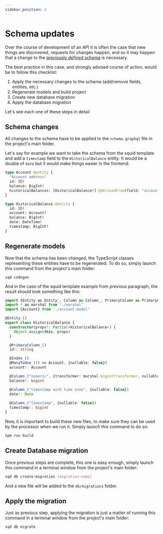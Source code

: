 ```yaml
---
sidebar_position: 2
---
```


# Schema updates

Over the course of development of an API it is often the case that new things are discovered, requests for changes happen, and so it may happen that a change to the [previously defined schema](/develop-a-squid/schema-spec) is necessary.

The best practice in this case, and strongly advised course of action, would be to follow this checklist:

1. Apply the necessary changes to the schema (add/remove fields, entities, etc.)
2. Regenerate models and build project
3. Create new database migration
4. Apply the database migration

Let's see each one of these steps in detail

## Schema changes

All changes to the schema have to be applied to the `schema.graphql` file in the project's main folder.

Let's say for example we want to take the schema from the squid template and add a `timestamp` field to the `HistoricalBalance` entity. It would be a double of `date` but it would make things easier in the frontend:

```graphql
type Account @entity {
  "Account address"
  id: ID!
  balance: BigInt!
  historicalBalances: [HistoricalBalance!] @derivedFrom(field: "account")
}

type HistoricalBalance @entity {
  id: ID!
  account: Account!
  balance: BigInt!
  date: DateTime!
  timestamp: BigInt!
}

```

## Regenerate models

Now that the schema has been changed, the TypeScript classes representing these entities have to be regenerated. To do so, simply launch this command from the project's main folder:

```
sqd codegen
```

And in the case of the squid template example from previous paragraph, the result should look something like this:

```typescript
import {Entity as Entity_, Column as Column_, PrimaryColumn as PrimaryColumn_, ManyToOne as ManyToOne_, Index as Index_} from "typeorm"
import * as marshal from "./marshal"
import {Account} from "./account.model"

@Entity_()
export class HistoricalBalance {
  constructor(props?: Partial<HistoricalBalance>) {
    Object.assign(this, props)
  }

  @PrimaryColumn_()
  id!: string

  @Index_()
  @ManyToOne_(() => Account, {nullable: false})
  account!: Account

  @Column_("numeric", {transformer: marshal.bigintTransformer, nullable: false})
  balance!: bigint

  @Column_("timestamp with time zone", {nullable: false})
  date!: Date
  
  @Column_("timestamp", {nullable: false})
  timestamp!: bigint
}

```

Now, it is important to build these new files, to make sure they can be used by the processor when we run it. Simply launch this command to do so:

```bash
npm run build
```

## Create Database migration

Once previous steps are complete, this one is easy enough, simply launch this command in a terminal window from the project's main folder:

```bash
sqd db create-migration [migration-name]
```

And a new file will be added to the `db/migrations` folder.

## Apply the migration

Just as previous step, applying the migration is just a matter of running this command in a terminal window from the project's main folder:

```bash
sqd db migrate
```
